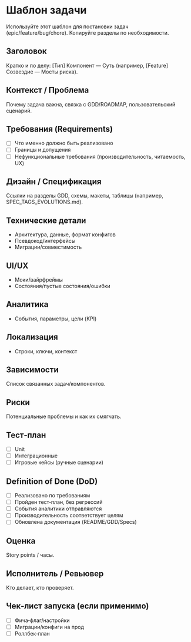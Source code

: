 # Шаблон задачи

Используйте этот шаблон для постановки задач (epic/feature/bug/chore). Копируйте разделы по необходимости.

## Заголовок
Кратко и по делу: [Тип] Компонент — Суть (например, [Feature] Созвездие — Мосты риска).

## Контекст / Проблема
Почему задача важна, связка с GDD/ROADMAP, пользовательский сценарий.

## Требования (Requirements)
- [ ] Что именно должно быть реализовано
- [ ] Границы и допущения
- [ ] Нефункциональные требования (производительность, читаемость, UX)

## Дизайн / Спецификация
Ссылки на разделы GDD, схемы, макеты, таблицы (например, SPEC_TAGS_EVOLUTIONS.md).

## Технические детали
- Архитектура, данные, формат конфигов
- Псевдокод/интерфейсы
- Миграции/совместимость

## UI/UX
- Моки/вайрфреймы
- Состояния/пустые состояния/ошибки

## Аналитика
- События, параметры, цели (KPI)

## Локализация
- Строки, ключи, контекст

## Зависимости
Список связанных задач/компонентов.

## Риски
Потенциальные проблемы и как их смягчать.

## Тест‑план
- [ ] Unit
- [ ] Интеграционные
- [ ] Игровые кейсы (ручные сценарии)

## Definition of Done (DoD)
- [ ] Реализовано по требованиям
- [ ] Пройден тест‑план, без регрессий
- [ ] События аналитики отправляются
- [ ] Производительность соответствует целям
- [ ] Обновлена документация (README/GDD/Specs)

## Оценка
Story points / часы.

## Исполнитель / Ревьювер
Кто делает, кто проверяет.

## Чек‑лист запуска (если применимо)
- [ ] Фича‑флаг/настройки
- [ ] Миграции/конфиги на прод
- [ ] Роллбек‑план
